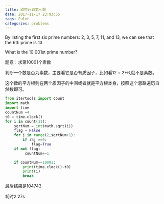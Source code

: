 ```yaml
---
title: 欧拉计划第七题
date: 2017-11-17 23:03:55
tags: Euler
categories: problems
---
```


By listing the first six prime numbers: 2, 3, 5, 7, 11, and 13, we can see that the 6th prime is 13.

What is the 10 001st prime number?

题意：求第10001个素数

判断一个数是否为素数，主要看它是否有质因子，比如看12 = 2*6,就不是素数。

这个数的平方根则在两个质因子的中间或者就是平方根本身，按照这个思路遍历自然数即可。

```Python
from itertools import count
import math
import time
countNum =4
t0 = time.clock()
for i in count(11):
    sqrtNum = int(math.sqrt(i))
    flag = False
    for j in range(2,sqrtNum+1):
        if i%j ==0:
            flag=True
    if not flag:
         countNum+=1

    if countNum==10001:
        print(time.clock()-t0)
        print(i)
        break
```

最后结果是104743

耗时2.27s